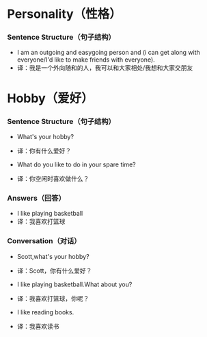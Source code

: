# Personality（性格）

### Sentence Structure（句子结构）

- I am an outgoing and easygoing person and (i can get along with everyone/I'd like to make friends with everyone).
- 译：我是一个外向随和的人，我可以和大家相处/我想和大家交朋友

# Hobby（爱好）

### Sentence Structure（句子结构）

- What's your hobby?
- 译：你有什么爱好？

- What do you like to do in your spare time?
- 译：你空闲时喜欢做什么？

### Answers（回答）

- I like playing basketball
- 译：我喜欢打篮球

### Conversation（对话）

- Scott,what's your hobby?
- 译：Scott，你有什么爱好？

- I like playing basketball.What about you?
- 译：我喜欢打篮球，你呢？

- I like reading books.
- 译：我喜欢读书
